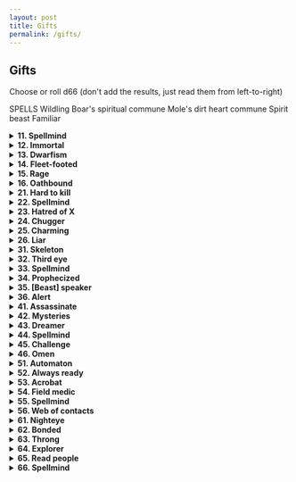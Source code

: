 ```yaml
---
layout: post
title: Gifts
permalink: /gifts/
---
```


## Gifts

Choose or roll d66 (don't add the results, just read them from left-to-right)

SPELLS
Wildling
Boar's spiritual commune
Mole's dirt heart commune
Spirit beast
Familiar

<details markdown="1">
<summary><b>11. Spellmind</b></summary>
Acquire 1 Magic die.
  
When you get this Gift, roll a random spell from the list of spells+<b>Category</b>. You can cast this spell as if you had the spellbook.
</details>

<details markdown="1">
<summary><b>12. Immortal</b></summary>
You're immortal to age, and cannot be magically aged. You can ponder a question about history, a named character or a named object over Lunch. Roll a d6 - if 6, the GM gives you a concise and honest answer (although not necessarily a complete one).
</details>

<details markdown="1">
<summary><b>13. Dwarfism</b></summary>
You're half as small as the average human. You can't wield heavy weapons (melee or otherwise) or polearms, and need two hands to wield medium weapons.
</details>

<details markdown="1">
<summary><b>14. Fleet-footed</b></summary>
If you so wish, you can walk around as if you weighed only 5 kilograms - most pressure plates won't activate, branches won't bend, snow won't cave in, etc. You can only do this if you don't have anything particularly heavy in your Inventory.
</details>

<details markdown="1">
<summary><b>15. Rage</b></summary>
Whenever combat starts or you suffer from a strong emotion, you can enter a state of rage. You feel nothing else than it, and can't be charmed or mentally controlled. You add your Might bonus to all damage dealt (yes, even spells and ranged weapons). You need to attack or cast a damaging spell every turn, otherwise you attack yourself.
</details>

<details markdown="1">
<summary><b>16. Oathbound</b></summary>
State your principal duty. When you roll for an action that pertains to your principal duty (or to avoid doing something that goes against your principal duty), you can change one of the results to a 6, and count it as if it were natural. You can only do this once per rest.
</details>

<details markdown="1">
<summary><b>21. Hard to kill</b></summary>
When you fail a Might roll at 0 HP, you're never incapacitated, although you do gain an Injury. You can let yourself be incapacitated - you won't die by being left alone, and you'll wake up a few hours later.
</details>

<details markdown="1">
<summary><b>22. Spellmind</b></summary>
Acquire 1 Magic die.
  
When you get this Gift, roll a random spell from the list of spells+<b>Category</b>. You can cast this spell as if you had the spellbook.
</details>

<details markdown="1">
<summary><b>23. Hatred of X</b></summary>
Replace X by some kind of creature or thing. Humans. Orcs. Kobolds. Doors. If your target resembles, even remotely, the subject of your hate, you deal +2 damage to them. This also acts as a Skill regarding the subject of your hate (however you can still be very prejudiced and biased in your knowledge, leading to potentially erroneous knowledge).
</details>

<details markdown="1">
<summary><b>24. Chugger</b></summary>
When you take a short rest, you can treat any alcohol you consume as food. Additionally, you can drink a potion as movement instead of an action.
</details>

<details markdown="1">
<summary><b>25. Charming</b></summary>
You make great impressions. As long as you're doing the talking, you have a +1 to Reaction rolls. Even if they don't like you, as long as you speak nicely and softly, they'll hear you out.
</details>

<details markdown="1">
<summary><b>26. Liar</b></summary>
Once per rest, you can tell a lie that isn't obviously false. The people you tell it to will believe it (not necessarily act on it). They'll know after 1d6 minutes, though, and they'll come after you. 
</details>

<details markdown="1">
<summary><b>31. Skeleton</b></summary>
You're a skeleton. Sharp and piercing weapons deal half damage to you, but crushing weapons deal double. You don't need to breathe, or eat, or sleep. People around you will react accordingly to your appearance - generally, the living hate the undead. The dead hate the undead.
</details>

<details markdown="1">
<summary><b>32. Third eye</b></summary>
You have a grotesque third eye on your forehead. As long as its open and uncovered, you can pre-emptively roll Reaction rolls with people you've never met before that you can see, before interacting with them. If you've interacted with someone, you can tell their current disposition towards you. These values may change depending on context.
</details>

<details markdown="1">
<summary><b>33. Spellmind</b></summary>
Acquire 1 Magic die.
  
When you get this Gift, roll a random spell from the list of spells+<b>Category</b>. You can cast this spell as if you had the spellbook.
</details>

<details markdown="1">
<summary><b>34. Prophecized</b></summary>
You can roll a die of any size you want, and then note down the result. Whenever anyone would roll a die of that same size, you can then say "As the prophecy foretold", and use your recorded result instead of theirs. You can use this ability once per long rest.
</details>

<details markdown="1">
<summary><b>35. [Beast] speaker</b></summary>
When you get this Gift, choose a kind of beast. Dogs, cats, bats, worms, ants, etc. You can speak to these beasts freely, and understand what they say to you in return. This doesn't mean they'll like you, but most will be intrigued by someone speaking their language. Related beasts have an accent. Beasts of the same animal class (mammals, reptiles, etc) can still be spoken to, although conversations are simple.
</details>

<details markdown="1">
<summary><b>36. Alert</b></summary>
You can't be surprised by anything, and you have a sixth sense that tells you when danger is about to happen. Staying still for a minute, you can know the difference between a room that is silent because nothing is there, and a room that is silent because something is trying not to make a sound.
</details>

<details markdown="1">
<summary><b>41. Assassinate</b></summary>
For each bit of important information you have on a target, you deal +1 damage. Important information is anything that has a tangible utility to you or your party, and isn't immediately knowable by just looking at a person. This maxes out at +6 damage. When you kill an enemy, they make no sound.
</details>

<details markdown="1">
<summary><b>42. Mysteries</b></summary>
You have a new attribute - Mysteries.
  
Whenever you come across something unanswered in the world, note down one Big Question and increase your Mysteries bonus by 1. A Big Question is anything that has a meaningful, and interesting, answer. Whenever you're in an archive of knowledge, you can roll a Mysteries save. If successful, the GM gives you an honest answer to one of your Big Questions.
</details>

<details markdown="1">
<summary><b>43. Dreamer</b></summary>
At the end of a good night's sleep, you can ask 1 question that follows the following structure, 'If I do X, will Y happen?'. The GM gives an honest Yes/No/Maybe answer.
</details>

<details markdown="1">
<summary><b>44. Spellmind</b></summary>
Acquire 1 Magic die.
  
When you get this Gift, roll a random spell from the list of spells+<b>Category</b>. You can cast this spell as if you had the spellbook.
</details>

<details markdown="1">
<summary><b>45. Challenge</b></summary>
When you <i>demand</i> that someone oppose you in a challenge of wits, strength or violence, they must accept or suffer consequences. Consequences for a normal person are light humiliation - for people higher up in social standing, rank, or divine influence, the consequences can be demotion, shame, even death. You can challenge anything that understands you and is capable of being offended.
</details>

<details markdown="1">
<summary><b>46. Omen</b></summary>
Acquire 1 Magic die.

At dawn each day, the thing/deity/power that gives you your vision imparts its wisdom in the form of a spell, your Omen, which comes from the list of spells. You can cast this spell as if you had the spellbook.
</details>

<details markdown="1">
<summary><b>51. Automaton</b></summary>
You're a robot. Gain a PURPOSE attribute (capitals not optional). Your PURPOSE bonus is always equal to the highest bonus of your 3 base attributes. State your PURPOSE, which is a 3-word directive (PROTECT-THIS-DUDE, FIND-THE-ARTEFACT, KILL-ALL-HUMANS, etc). Whenever you do an action related to your PURPOSE, you can roll PURPOSE instead of any other attribute. State also what DOESN'T COMPUTE, which is a 1-word concept (Love, War, Taxes, etc). Whenever you're confronted to what DOESN'T COMPUTE, you can choose to either be reduced to 0 HP or shut down for a minute to reboot - this only happens once per scene/encounter.

Someone can reprogram you while you sleep by opening the back of your head case. Doing so, they state a new 3-word PURPOSE. You, however, choose what DOESN'T COMPUTE.
</details>

<details markdown="1">
<summary><b>52. Always ready</b></summary>
Whenever you leave town, you can spend up to 100c. Doing so, you acquire an unnamed package, that takes up a slot in your Inventory. Whenever you wish, you can decide to open up the unnamed package, which reveals that it was something that you could've purchased with the money you spent and could've been held in such a box. You can have bundles of items inside if you wish.
</details>

<details markdown="1">
<summary><b>53. Acrobat</b></summary>
You can jump two times higher, farther, and you take the least amount of damage possible from falling when you're in control.
</details>

<details markdown="1">
<summary><b>54. Field medic</b></summary>
You can automatically stabilize yourself or an ally with proper tools (you still need to use an action). If you're bare-handed, you need to roll a Wit save. You can always ask the GM, 'What made this wound?' and you'll get an honest answer.
</details>

<details markdown="1">
<summary><b>55. Spellmind</b></summary>
Acquire 1 Magic die.
  
When you get this Gift, roll a random spell from the list of spells+<b>Category</b>. You can cast this spell as if you had the spellbook.
</details>

<details markdown="1">
<summary><b>56. Web of contacts</b></summary>
Once per session, you can declare that you know someone who can help you with your predicament. They might not like you. When you stay in town for a week, you automatically have a web of contacts who'll do up to mildly illegal things for you, but expect compensation in return.
</details>

<details markdown="1">
<summary><b>61. Nighteye</b></summary>
Your jet-black eyes allow you to see in the dark as if it were sunlight, unless there's any source of light near you. If you look intently into someone's eyes for a few seconds, you'll know their surface intentions in regards to anything they're saying.
</details>

<details markdown="1">
<summary><b>62. Bonded</b></summary>
Choose another person in your party. You cannot choose another person, and this bond only breaks when that party member abandons the party or dies. You immediately sense when that person is in danger, you are immune to fear when that person is incapacitated, and your heart beats stronger when that person is nearby.
</details>

<details markdown="1">
<summary><b>63. Throng</b></summary>
You're not an individual person, but a multitude. You can all look the same, or actually be different people. Whenever you take HP damage, some of you are knocked out in tragic-comic fashion. Whenever you recuperate HP, some of you regain consciousness, crawl out of debris, etc. Any mundane item you have in your Inventory or Mind is duplicated so each of you can use it - however its in terrible condition and not really usable by any other person. Magical items in your Inventory or Mind remain unique, and can be given normally. You can, however, only use them once per scene as one of you uses it before blending into the mass. Whenever you do laborious work, you do the work of 10 people in the same time. In-combat, you're always considered adjacent to everyone.
</details>

<details markdown="1">
<summary><b>64. Explorer</b></summary>
Choose three of the following adjectives: <b>barren, populated, abandoned, forested, frigid, windswept, arid, damp, craggy, dark, coastal, spooky.</b> While in an area described by that adjective, you can light a fire (given tools, fuel and 60 minutes), find enough food for one person, follow tracks a day old, and may protect one person from poor conditions.
</details>

<details markdown="1">
<summary><b>65. Read people</b></summary>
When you meet someone, you know 1 thing they love, and 1 thing they hate. If using the Lock & Key system, you learn 1 of each. You have a hunch when people are trying to hide their true intentions.
</details>

<details markdown="1">
<summary><b>66. Spellmind</b></summary>
Acquire 1 Magic die.
  
When you get this Gift, roll a random spell from the list of spells+<b>Category</b>. You can cast this spell as if you had the spellbook.
</details>
